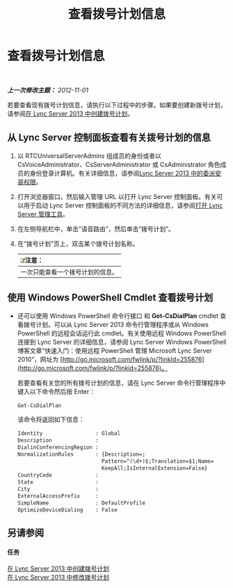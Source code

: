 ﻿---
title: 查看拨号计划信息
TOCTitle: 查看拨号计划信息
ms:assetid: 25ed0112-a8a7-418a-8c2c-580081be692a
ms:mtpsurl: https://technet.microsoft.com/zh-cn/library/JJ687997(v=OCS.15)
ms:contentKeyID: 49888347
ms.date: 05/19/2016
mtps_version: v=OCS.15
ms.translationtype: HT
---

# 查看拨号计划信息

 

_**上一次修改主题：** 2012-11-01_

若要查看现有拨号计划信息，请执行以下过程中的步骤。如果要创建新拨号计划，请参阅[在 Lync Server 2013 中创建拨号计划](lync-server-2013-create-a-dial-plan.md)。

## 从 Lync Server 控制面板查看有关拨号计划的信息

1.  以 RTCUniversalServerAdmins 组成员的身份或者以 CsVoiceAdministrator、CsServerAdministrator 或 CsAdministrator 角色成员的身份登录计算机。有关详细信息，请参阅[Lync Server 2013 中的委派安装权限](lync-server-2013-delegate-setup-permissions.md)。

2.  打开浏览器窗口，然后输入管理 URL 以打开 Lync Server 控制面板。有关可以用于启动 Lync Server 控制面板的不同方法的详细信息，请参阅[打开 Lync Server 管理工具](lync-server-2013-open-lync-server-administrative-tools.md)。

3.  在左侧导航栏中，单击“语音路由”，然后单击“拨号计划”。

4.  在“拨号计划”页上，双击某个拨号计划名称。
    
    <table>
    <thead>
    <tr class="header">
    <th><img src="images/Dn783119.note(OCS.15).gif" title="note" alt="note" />注意：</th>
    </tr>
    </thead>
    <tbody>
    <tr class="odd">
    <td>一次只能查看一个拨号计划的信息。</td>
    </tr>
    </tbody>
    </table>


## 使用 Windows PowerShell Cmdlet 查看拨号计划

  - 还可以使用 Windows PowerShell 命令行接口 和 **Get-CsDialPlan** cmdlet 查看拨号计划。可以从 Lync Server 2013 命令行管理程序或从 Windows PowerShell 的远程会话运行此 cmdlet。有关使用远程 Windows PowerShell 连接到 Lync Server 的详细信息，请参阅 Lync Server Windows PowerShell 博客文章“快速入门：使用远程 PowerShell 管理 Microsoft Lync Server 2010”，网址为 [http://go.microsoft.com/fwlink/p/?linkId=255876](http://go.microsoft.com/fwlink/p/?linkid=255876)。
    
    若要查看有关您的所有拨号计划的信息，请在 Lync Server 命令行管理程序中键入以下命令然后按 Enter：
    
        Get-CsDialPlan
    
    该命令将返回如下信息：
    
        Identity                 : Global
        Description              :
        DialinConferencingRegion :
        NormalizationRules       : {Description=;
                                   Pattern=^(\d+)$;Translation=$1;Name=
                                   KeepAll;IsInternalExtension=False}
        CountryCode              :
        State                    :
        City                     :
        ExternalAccessPrefix     :
        SimpleName               : DefaultProfile
        OptimizeDeviceDialing    : False

## 另请参阅

#### 任务

[在 Lync Server 2013 中创建拨号计划](lync-server-2013-create-a-dial-plan.md)  
[在 Lync Server 2013 中修改拨号计划](lync-server-2013-modify-a-dial-plan.md)

